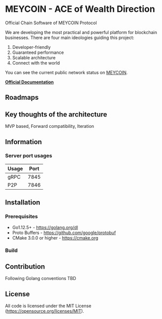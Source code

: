 # MEYCOIN - ACE of Wealth Direction

Official Chain Software of MEYCOIN Protocol

We are developing the most practical and powerful platform for blockchain businesses.
There are four main ideologies guiding this project:

1. Developer-friendly
2. Guaranteed performance
3. Scalable architecture
4. Connect with the world

You can see the current public network status on [MEYCOIN](https://scan.meycoin.com).

**[Official Documentation](http://docs.meycoin.com)**

## Roadmaps

## Key thoughts of the architecture

MVP based, Forward compatibility, Iteration

## Information

### Server port usages

| Usage | Port |
|-------|------|
|  gRPC | 7845 |
|  P2P  | 7846 |

## Installation

### Prerequisites

* Go1.12.5+ - https://golang.org/dl
* Proto Buffers - https://github.com/google/protobuf
* CMake 3.0.0 or higher - https://cmake.org

### Build

## Contribution

Following Golang conventions
TBD

## License

All code is licensed under the MIT License (https://opensource.org/licenses/MIT).

